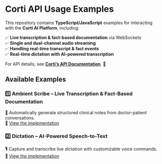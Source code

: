 # **Corti API Usage Examples**  

This repository contains **TypeScript/JavaScript** examples for interacting with the **Corti AI Platform**, including:  

✅ **Live transcription & fact-based documentation** via WebSockets  
✅ **Single and dual-channel audio streaming**  
✅ **Handling real-time transcript & fact events**  
✅ **Real-time dictation with AI-powered transcription**  

For API details, see **[Corti’s API Documentation](https://docs.corti.ai)**. 🚀  

## **Available Examples**  

### 1️⃣ **Ambient Scribe – Live Transcription & Fact-Based Documentation**  
📄 Automatically generate structured clinical notes from doctor-patient conversations.  
🔗 [View the implementation](./Web/AmbientScribe/README.md)  

### 2️⃣ **Dictation – AI-Powered Speech-to-Text**  
🎙️ Capture and transcribe live dictation with customizable voice commands.  
🔗 [View the implementation](./Web/Dictation/README.md)  
